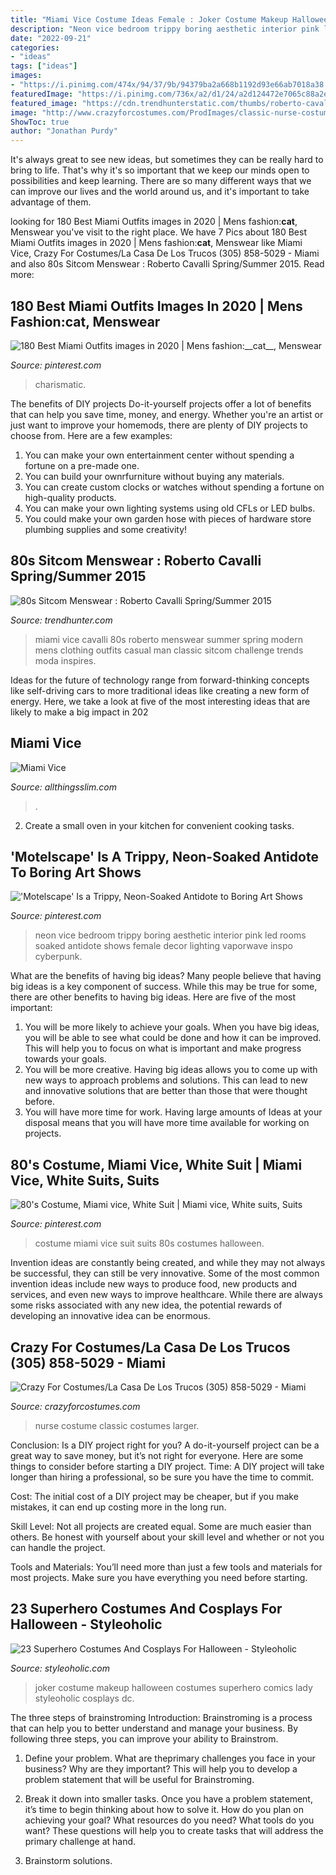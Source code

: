 ```yaml
---
title: "Miami Vice Costume Ideas Female : Joker Costume Makeup Halloween Costumes Superhero Comics Lady Styleoholic Cosplays Dc"
description: "Neon vice bedroom trippy boring aesthetic interior pink led rooms soaked antidote shows female decor lighting vaporwave inspo cyberpunk"
date: "2022-09-21"
categories:
- "ideas"
tags: ["ideas"]
images:
- "https://i.pinimg.com/474x/94/37/9b/94379ba2a668b1192d93e66ab7018a38.jpg"
featuredImage: "https://i.pinimg.com/736x/a2/d1/24/a2d124472e7065c88a2e67ff00cfd0a7--s-costume-halloween-costumes.jpg"
featured_image: "https://cdn.trendhunterstatic.com/thumbs/roberto-cavalli-springsummer-2015.jpeg"
image: "http://www.crazyforcostumes.com/ProdImages/classic-nurse-costume-48356.jpg"
ShowToc: true
author: "Jonathan Purdy"
---
```



It's always great to see new ideas, but sometimes they can be really hard to bring to life. That's why it's so important that we keep our minds open to possibilities and keep learning. There are so many different ways that we can improve our lives and the world around us, and it's important to take advantage of them.

	

		
looking for 180 Best Miami Outfits images in 2020 | Mens fashion:__cat__, Menswear you've visit to the right place. We have 7 Pics about 180 Best Miami Outfits images in 2020 | Mens fashion:__cat__, Menswear like Miami Vice, Crazy For Costumes/La Casa De Los Trucos (305) 858-5029 - Miami and also 80s Sitcom Menswear : Roberto Cavalli Spring/Summer 2015. Read more:
		
    
## 180 Best Miami Outfits Images In 2020 | Mens Fashion:__cat__, Menswear

<img loading=lazy src="https://i.pinimg.com/474x/94/37/9b/94379ba2a668b1192d93e66ab7018a38.jpg" onerror="this.onerror=null;this.src='https://tse1.mm.bing.net/th?id=OIP.D94hSbFrtOgCkgebZlYhIgAAAA&amp;pid=15.1';" alt="180 Best Miami Outfits images in 2020 | Mens fashion:__cat__, Menswear">

_Source: pinterest.com_

>charismatic. 

	

The benefits of DIY projects
Do-it-yourself projects offer a lot of benefits that can help you save time, money, and energy. Whether you're an artist or just want to improve your homemods, there are plenty of DIY projects to choose from. Here are a few examples: 
1. You can make your own entertainment center without spending a fortune on a pre-made one. 
2. You can build your ownrfurniture without buying any materials. 
3. You can create custom clocks or watches without spending a fortune on high-quality products. 
4. You can make your own lighting systems using old CFLs or LED bulbs. 
5. You could make your own garden hose with pieces of hardware store plumbing supplies and some creativity!

    
## 80s Sitcom Menswear : Roberto Cavalli Spring/Summer 2015

<img loading=lazy src="https://cdn.trendhunterstatic.com/thumbs/roberto-cavalli-springsummer-2015.jpeg" onerror="this.onerror=null;this.src='https://tse2.mm.bing.net/th?id=OIP.eLoim4S6v7gzsMWAGpPJmAHaLI&amp;pid=15.1';" alt="80s Sitcom Menswear : Roberto Cavalli Spring/Summer 2015">

_Source: trendhunter.com_

>miami vice cavalli 80s roberto menswear summer spring modern mens clothing outfits casual man classic sitcom challenge trends moda inspires. 

	

Ideas for the future of technology range from forward-thinking concepts like self-driving cars to more traditional ideas like creating a new form of energy. Here, we take a look at five of the most interesting ideas that are likely to make a big impact in 202
    
## Miami Vice

<img loading=lazy src="https://i0.wp.com/allthingsslim.com/wp-content/uploads/2013/04/miamivice10-1.jpg?resize=425%2C640&amp;ssl=1" onerror="this.onerror=null;this.src='https://tse3.mm.bing.net/th?id=OIP.-EhnuMMqXNwsF9hKqh1bBAAAAA&amp;pid=15.1';" alt="Miami Vice">

_Source: allthingsslim.com_

>. 

	

2. Create a small oven in your kitchen for convenient cooking tasks.

    
## &#039;Motelscape&#039; Is A Trippy, Neon-Soaked Antidote To Boring Art Shows

<img loading=lazy src="https://i.pinimg.com/originals/3d/35/c8/3d35c8e31b1926595b4704c71357136a.jpg" onerror="this.onerror=null;this.src='https://tse1.mm.bing.net/th?id=OIP.D8f7bezJ-b52EnTHylu62QHaJ3&amp;pid=15.1';" alt="&#039;Motelscape&#039; Is a Trippy, Neon-Soaked Antidote to Boring Art Shows">

_Source: pinterest.com_

>neon vice bedroom trippy boring aesthetic interior pink led rooms soaked antidote shows female decor lighting vaporwave inspo cyberpunk. 

	

What are the benefits of having big ideas?
Many people believe that having big ideas is a key component of success. While this may be true for some, there are other benefits to having big ideas. Here are five of the most important: 
1. You will be more likely to achieve your goals. When you have big ideas, you will be able to see what could be done and how it can be improved. This will help you to focus on what is important and make progress towards your goals. 
2. You will be more creative. Having big ideas allows you to come up with new ways to approach problems and solutions. This can lead to new and innovative solutions that are better than those that were thought before. 
3. You will have more time for work. Having large amounts of Ideas at your disposal means that you will have more time available for working on projects.

    
## 80&#039;s Costume, Miami Vice, White Suit | Miami Vice, White Suits, Suits

<img loading=lazy src="https://i.pinimg.com/736x/a2/d1/24/a2d124472e7065c88a2e67ff00cfd0a7--s-costume-halloween-costumes.jpg" onerror="this.onerror=null;this.src='https://tse4.mm.bing.net/th?id=OIP.MAxvJPJZkWTcdB9sOezNwwHaN3&amp;pid=15.1';" alt="80&#039;s Costume, Miami vice, White Suit | Miami vice, White suits, Suits">

_Source: pinterest.com_

>costume miami vice suit suits 80s costumes halloween. 

	

Invention ideas are constantly being created, and while they may not always be successful, they can still be very innovative. Some of the most common invention ideas include new ways to produce food, new products and services, and even new ways to improve healthcare. While there are always some risks associated with any new idea, the potential rewards of developing an innovative idea can be enormous.

    
## Crazy For Costumes/La Casa De Los Trucos (305) 858-5029 - Miami

<img loading=lazy src="http://www.crazyforcostumes.com/ProdImages/classic-nurse-costume-48356.jpg" onerror="this.onerror=null;this.src='https://tse3.mm.bing.net/th?id=OIP.85I7ULPFu7bHsDm6O5ZIJQHaQK&amp;pid=15.1';" alt="Crazy For Costumes/La Casa De Los Trucos (305) 858-5029 - Miami">

_Source: crazyforcostumes.com_

>nurse costume classic costumes larger. 

	

Conclusion: Is a DIY project right for you?
A do-it-yourself project can be a great way to save money, but it’s not right for everyone. Here are some things to consider before starting a DIY project.
Time: A DIY project will take longer than hiring a professional, so be sure you have the time to commit.

Cost: The initial cost of a DIY project may be cheaper, but if you make mistakes, it can end up costing more in the long run.

Skill Level: Not all projects are created equal. Some are much easier than others. Be honest with yourself about your skill level and whether or not you can handle the project.

Tools and Materials: You’ll need more than just a few tools and materials for most projects. Make sure you have everything you need before starting.

    
## 23 Superhero Costumes And Cosplays For Halloween - Styleoholic

<img loading=lazy src="https://i.styleoholic.com/2016/09/17-Joker-lady-costume-with-makeup.jpg" onerror="this.onerror=null;this.src='https://tse2.mm.bing.net/th?id=OIP.x5qU5xDUJxh14plF8ntH4wHaLF&amp;pid=15.1';" alt="23 Superhero Costumes And Cosplays For Halloween - Styleoholic">

_Source: styleoholic.com_

>joker costume makeup halloween costumes superhero comics lady styleoholic cosplays dc. 

	

The three steps of brainstroming
Introduction:
Brainstroming is a process that can help you to better understand and manage your business. By following three steps, you can improve your ability to Brainstrom.

1. Define your problem. What are theprimary challenges you face in your business? Why are they important? This will help you to develop a problem statement that will be useful for Brainstroming.

2. Break it down into smaller tasks. Once you have a problem statement, it’s time to begin thinking about how to solve it. How do you plan on achieving your goal? What resources do you need? What tools do you want? These questions will help you to create tasks that will address the primary challenge at hand.

3. Brainstorm solutions.

